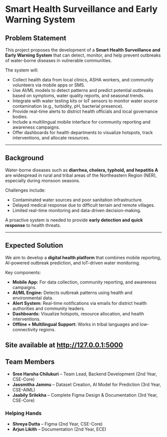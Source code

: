 
# Smart Health Surveillance and Early Warning System

##  Problem Statement

This project proposes the development of a **Smart Health Surveillance and Early Warning System** that can detect, monitor, and help prevent outbreaks of water-borne diseases in vulnerable communities.

The system will:

* Collect health data from local clinics, ASHA workers, and community volunteers via mobile apps or SMS.
* Use AI/ML models to detect patterns and predict potential outbreaks based on symptoms, water quality reports, and seasonal trends.
* Integrate with water testing kits or IoT sensors to monitor water source contamination (e.g., turbidity, pH, bacterial presence).
* Provide real-time alerts to district health officials and local governance bodies.
* Include a multilingual mobile interface for community reporting and awareness campaigns.
* Offer dashboards for health departments to visualize hotspots, track interventions, and allocate resources.

---

##  Background

Water-borne diseases such as **diarrhea, cholera, typhoid, and hepatitis A** are widespread in rural and tribal areas of the Northeastern Region (NER), especially during monsoon seasons.

Challenges include:

* Contaminated water sources and poor sanitation infrastructure.
* Delayed medical response due to difficult terrain and remote villages.
* Limited real-time monitoring and data-driven decision-making.

A proactive system is needed to provide **early detection and quick response** to health threats.

---

##  Expected Solution

We aim to develop a **digital health platform** that combines mobile reporting, AI-powered outbreak prediction, and IoT-driven water monitoring.

Key components:

* **Mobile App:** For data collection, community reporting, and awareness campaigns.
* **AI/ML Engine:** Detects outbreak patterns using health and environmental data.
* **Alert System:** Real-time notifications via emails for district health authorities and community leaders.
* **Dashboards:** Visualize hotspots, resource allocation, and health interventions.
* **Offline + Multilingual Support:** Works in tribal languages and low-connectivity regions.


## Site available at http://127.0.0.1:5000


##  Team Members

* **Sree Harsha Chilukuri** – Team Lead, Backend Development (2nd Year, CSE-Core)
* **Jassmitha Jammu** – Dataset Creation, AI Model for Prediction (3rd Year, CSE-AIML)
* **Jaabily Srilekha** – Complete Figma Design & Documentation (3rd Year, CSE-Core)

### Helping Hands

* **Shreya Dutta** – Figma (2nd Year, CSE-Core)
* **Arjun Likith** – Documentation (2nd Year, ECE)

